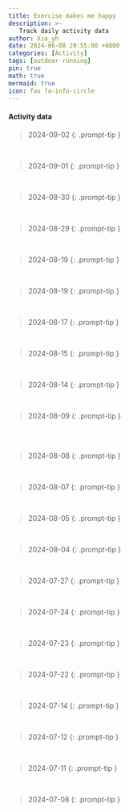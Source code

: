 ```yaml
---
title: Exercise makes me happy
description: >-
   Track daily activity data
author: Xia_yh
date: 2024-06-08 20:55:00 +0800
categories: [Activity]
tags: [outdoor running]
pin: true
math: true
mermaid: true
icon: fas fa-info-circle
---
```


#### Activity data

> 2024-09-02
 {: .prompt-tip }
<div class="strava-embed-placeholder" data-embed-type="activity" data-embed-id="12302152242" data-style="standard" data-from-embed="false"></div><script src="https://strava-embeds.com/embed.js"></script>
<br />


> 2024-09-01
 {: .prompt-tip }
<div class="strava-embed-placeholder" data-embed-type="activity" data-embed-id="12293068821" data-style="standard" data-from-embed="false"></div><script src="https://strava-embeds.com/embed.js"></script>
<br />

> 2024-08-30
 {: .prompt-tip }
<div class="strava-embed-placeholder" data-embed-type="activity" data-embed-id="12276687277" data-style="standard" data-from-embed="false"></div><script src="https://strava-embeds.com/embed.js"></script>
<br />

> 2024-08-29
 {: .prompt-tip }
<div class="strava-embed-placeholder" data-embed-type="activity" data-embed-id="12268175972" data-style="standard" data-from-embed="false"></div><script src="https://strava-embeds.com/embed.js"></script>
<br />


> 2024-08-19
 {: .prompt-tip }
<div class="strava-embed-placeholder" data-embed-type="activity" data-embed-id="12242450803" data-style="standard" data-from-embed="false"></div><script src="https://strava-embeds.com/embed.js"></script>
<br />


> 2024-08-19
 {: .prompt-tip }
<div class="strava-embed-placeholder" data-embed-type="activity" data-embed-id="12183093638" data-style="standard" data-from-embed="false"></div><script src="https://strava-embeds.com/embed.js"></script>
<br />


> 2024-08-17
 {: .prompt-tip }
<div class="strava-embed-placeholder" data-embed-type="activity" data-embed-id="12165687233" data-style="standard" data-from-embed="false"></div><script src="https://strava-embeds.com/embed.js"></script>
<br />

> 2024-08-15
 {: .prompt-tip }
<div class="strava-embed-placeholder" data-embed-type="activity" data-embed-id="12150235244" data-style="standard" data-from-embed="false"></div><script src="https://strava-embeds.com/embed.js"></script>
<br />


> 2024-08-14
 {: .prompt-tip }
<div class="strava-embed-placeholder" data-embed-type="activity" data-embed-id="12140760985" data-style="standard" data-from-embed="false"></div><script src="https://strava-embeds.com/embed.js"></script>
<br />

> 2024-08-09
 {: .prompt-tip }
<div class="strava-embed-placeholder" data-embed-type="activity" data-embed-id="12102442782" data-style="standard"></div><script src="https://strava-embeds.com/embed.js"></script>
<br />
<div class="strava-embed-placeholder" data-embed-type="activity" data-embed-id="12098668833" data-style="standard" data-from-embed="false"></div><script src="https://strava-embeds.com/embed.js"></script>
<br />

> 2024-08-08
 {: .prompt-tip }
<div class="strava-embed-placeholder" data-embed-type="activity" data-embed-id="12090461402" data-style="standard" data-from-embed="false"></div><script src="https://strava-embeds.com/embed.js"></script>
<br />


> 2024-08-07
 {: .prompt-tip }
<div class="strava-embed-placeholder" data-embed-type="activity" data-embed-id="12081320885" data-style="standard" data-from-embed="false"></div><script src="https://strava-embeds.com/embed.js"></script>
<br />

> 2024-08-05
 {: .prompt-tip }
<div class="strava-embed-placeholder" data-embed-type="activity" data-embed-id="12067877386" data-style="standard" data-from-embed="false"></div><script src="https://strava-embeds.com/embed.js"></script>
<br />

> 2024-08-04
 {: .prompt-tip }
<div class="strava-embed-placeholder" data-embed-type="activity" data-embed-id="12055474590" data-style="standard" data-from-embed="false"></div><script src="https://strava-embeds.com/embed.js"></script>
<br />


> 2024-07-27
 {: .prompt-tip }

<div class="strava-embed-placeholder" data-embed-type="activity" data-embed-id="11993622161" data-style="standard" data-from-embed="false"></div><script src="https://strava-embeds.com/embed.js"></script>
<br />

> 2024-07-24
 {: .prompt-tip }

<div class="strava-embed-placeholder" data-embed-type="activity" data-embed-id="11968861360" data-style="standard" data-from-embed="false"></div><script src="https://strava-embeds.com/embed.js"></script>
<br />


> 2024-07-23
 {: .prompt-tip }

<div class="strava-embed-placeholder" data-embed-type="activity" data-embed-id="11959539291" data-style="standard" data-from-embed="false"></div><script src="https://strava-embeds.com/embed.js"></script>
<br />

> 2024-07-22
 {: .prompt-tip }

<div class="strava-embed-placeholder" data-embed-type="activity" data-embed-id="11951285841" data-style="standard" data-from-embed="false"></div><script src="https://strava-embeds.com/embed.js"></script>
<br />


> 2024-07-14
 {: .prompt-tip }

<div class="strava-embed-placeholder" data-embed-type="activity" data-embed-id="11881440887" data-style="standard"></div><script src="https://strava-embeds.com/embed.js"></script>
<br />

> 2024-07-12
 {: .prompt-tip }


<div class="strava-embed-placeholder" data-embed-type="activity" data-embed-id="11869566837" data-style="standard"></div><script src="https://strava-embeds.com/embed.js"></script>
<br />

> 2024-07-11
 {: .prompt-tip }

<div class="strava-embed-placeholder" data-embed-type="activity" data-embed-id="11861622471" data-style="standard"></div><script src="https://strava-embeds.com/embed.js"></script>
<br />

> 2024-07-08
 {: .prompt-tip }

<div class="strava-embed-placeholder" data-embed-type="activity" data-embed-id="11836899604" data-style="standard" data-from-embed="false"></div><script src="https://strava-embeds.com/embed.js"></script>

